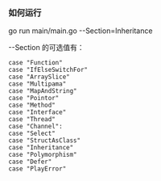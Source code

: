 ### 如何运行


go run main/main.go --Section=Inheritance

--Section 的可选值有：

	case "Function"
	case "IfElseSwitchFor"
	case "ArraySlice"
	case "Multipama"
	case "MapAndString"
	case "Pointor"
	case "Method"
	case "Interface"
	case "Thread"
	case "Channel":
	case "Select"
	case "StructAsClass"
	case "Inheritance"
	case "Polymorphism"
	case "Defer"
	case "PlayError"
